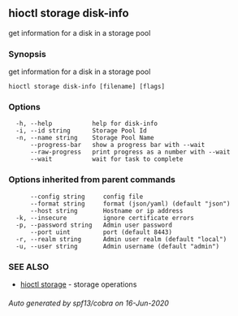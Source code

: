 ## hioctl storage disk-info

get information for a disk in a storage pool

### Synopsis

get information for a disk in a storage pool

```
hioctl storage disk-info [filename] [flags]
```

### Options

```
  -h, --help           help for disk-info
  -i, --id string      Storage Pool Id
  -n, --name string    Storage Pool Name
      --progress-bar   show a progress bar with --wait
      --raw-progress   print progress as a number with --wait
      --wait           wait for task to complete
```

### Options inherited from parent commands

```
      --config string     config file
      --format string     format (json/yaml) (default "json")
      --host string       Hostname or ip address
  -k, --insecure          ignore certificate errors
  -p, --password string   Admin user password
      --port uint         port (default 8443)
  -r, --realm string      Admin user realm (default "local")
  -u, --user string       Admin username (default "admin")
```

### SEE ALSO

* [hioctl storage](hioctl_storage.md)	 - storage operations

###### Auto generated by spf13/cobra on 16-Jun-2020
